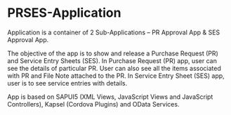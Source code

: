 # PRSES-Application
Application is a container of 2 Sub-Applications – PR Approval App &amp; SES Approval App.

The objective of the app is to show and release a Purchase Request (PR) and Service Entry Sheets (SES).
In Purchase Request (PR) app, user can see the details of particular PR. User can also see all the items associated with PR and File Note attached to the PR. In Service Entry Sheet (SES) app, user is to see service entries with details.

App is based on SAPUI5 (XML Views, JavaScript Views and JavaScript Controllers), Kapsel (Cordova Plugins) and OData Services.

